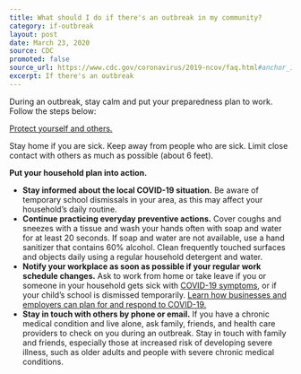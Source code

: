 ```yaml
---
title: What should I do if there's an outbreak in my community?
category: if-outbreak
layout: post
date: March 23, 2020
source: CDC
promoted: false
source_url: https://www.cdc.gov/coronavirus/2019-ncov/faq.html#anchor_1584388857241
excerpt: If there's an outbreak
---
```


During an outbreak, stay calm and put your preparedness plan to work. Follow the steps below:

[Protect yourself and others.](https://www.cdc.gov/coronavirus/2019-ncov/about/prevention-treatment.html)

Stay home if you are sick. Keep away from people who are sick. Limit close contact with others as much as possible (about 6 feet).

**Put your household plan into action.**

- **Stay informed about the local COVID-19 situation.** Be aware of temporary school dismissals in your area, as this may affect your household’s daily routine.
- **Continue practicing everyday preventive actions.** Cover coughs and sneezes with a tissue and wash your hands often with soap and water for at least 20 seconds. If soap and water are not available, use a hand sanitizer that contains 60% alcohol. Clean frequently touched surfaces and objects daily using a regular household detergent and water.
- **Notify your workplace as soon as possible if your regular work schedule changes.** Ask to work from home or take leave if you or someone in your household gets sick with [COVID-19 symptoms](https://www.cdc.gov/coronavirus/2019-ncov/about/symptoms.html), or if your child’s school is dismissed temporarily. [Learn how businesses and employers can plan for and respond to COVID-19.](https://www.cdc.gov/coronavirus/2019-ncov/specific-groups/guidance-business-response.html)
- **Stay in touch with others by phone or email.** If you have a chronic medical condition and live alone, ask family, friends, and health care providers to check on you during an outbreak. Stay in touch with family and friends, especially those at increased risk of developing severe illness, such as older adults and people with severe chronic medical conditions.